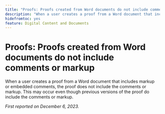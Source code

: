 ```yaml
---
title: "Proofs: Proofs created from Word documents do not include comments or markup"
description: "When a user creates a proof from a Word document that includes markup or embedded comments, the proof does not include the comments or markup. This may occur even though previous versions of the proof do include the comments or markup."
hidefromtoc: yes
feature: Digital Content and Documents
---
```


# Proofs: Proofs created from Word documents do not include comments or markup

<!--WF and EFP TOCs-->

When a user creates a proof from a Word document that includes markup or embedded comments, the proof does not include the comments or markup. This may occur even though previous versions of the proof do include the comments or markup.

_First reported on December 6, 2023._
